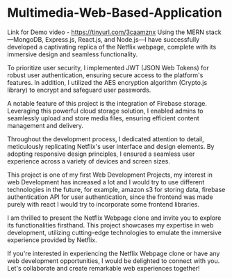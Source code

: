 # Multimedia-Web-Based-Application
Link for Demo video - https://tinyurl.com/3caamznx
Using the MERN stack—MongoDB, Express.js, React.js, and Node.js—I have successfully developed a captivating replica of the Netflix webpage, complete with its immersive design and seamless functionality.

To prioritize user security, I implemented JWT (JSON Web Tokens) for robust user authentication, ensuring secure access to the platform's features. In addition, I utilized the AES encryption algorithm (Crypto.js library) to encrypt and safeguard user passwords.

A notable feature of this project is the integration of Firebase storage. Leveraging this powerful cloud storage solution, I enabled admins to seamlessly upload and store media files, ensuring efficient content management and delivery.

Throughout the development process, I dedicated attention to detail, meticulously replicating Netflix's user interface and design elements. By adopting responsive design principles, I ensured a seamless user experience across a variety of devices and screen sizes.

This project is one of my first Web Development Projects, my interest in web Development has increased a lot and I would try to use different technologies in the future, for example, amazon s3 for storing data, firebase authentication API for user authentication, since the frontend was made purely with react I would try to incorporate some frontend libraries.

I am thrilled to present the Netflix Webpage clone and invite you to explore its functionalities firsthand. This project showcases my expertise in web development, utilizing cutting-edge technologies to emulate the immersive experience provided by Netflix.

If you're interested in experiencing the Netflix Webpage clone or have any web development opportunities, I would be delighted to connect with you. Let's collaborate and create remarkable web experiences together!

